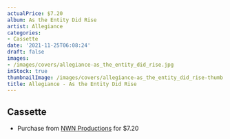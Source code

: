 ```yaml
---
actualPrice: $7.20
album: As the Entity Did Rise
artist: Allegiance
categories:
- Cassette
date: '2021-11-25T06:08:24'
draft: false
images:
- /images/covers/allegiance-as_the_entity_did_rise.jpg
inStock: true
thumbnailImage: /images/covers/allegiance-as_the_entity_did_rise-thumb.jpg
title: Allegiance - As the Entity Did Rise
---
```


## Cassette
* Purchase from [NWN Productions](http://shop.nwnprod.com/index.php?route=product/product&path=73&product_id=18018&sort=pd.name&order=ASC) for $7.20
